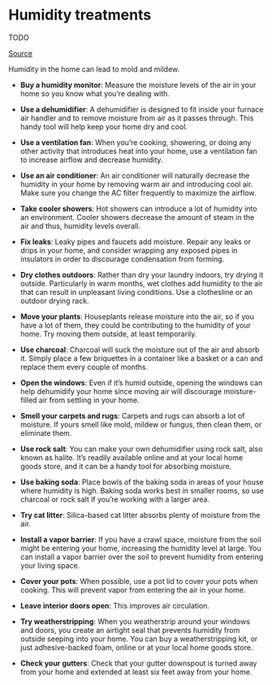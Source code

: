 # Humidity treatments

TODO

[Source](https://www.forbes.com/home-improvement/interior/lower-humidity-in-house/)

Humidity in the home can lead to mold and mildew.

* **Buy a humidity monitor**: Measure the moisture levels of the air in your home so you know what you’re dealing with.
  
* **Use a dehumidifier**: A dehumidifier is designed to fit inside your furnace air handler and to remove moisture from air as it passes through. This handy tool will help keep your home dry and cool.

* **Use a ventilation fan**: When you’re cooking, showering, or doing any other activity that introduces heat into your home, use a ventilation fan  to increase airflow and decrease humidity.
  
* **Use an air conditioner**: An air conditioner will naturally decrease the humidity in your home by removing warm air and introducing cool air. Make sure you change the AC filter frequently to maximize the airflow.

* **Take cooler showers**: Hot showers can introduce a lot of humidity into an environment. Cooler showers decrease the amount of steam in the air and thus, humidity levels overall.

* **Fix leaks**: Leaky pipes and faucets add moisture. Repair any leaks or drips in your home, and consider wrapping any exposed pipes in insulators in order to discourage condensation from forming.

* **Dry clothes outdoors**: Rather than dry your laundry indoors, try drying it outside. Particularly in warm months, wet clothes add humidity to the air that can result in unpleasant living conditions. Use a clothesline or an outdoor drying rack.

* **Move your plants**: Houseplants release moisture into the air, so if you have a lot of them, they could be contributing to the humidity of your home. Try moving them outside, at least temporarily.
  
* **Use charcoal**: Charcoal will suck the moisture out of the air and absorb it. Simply place a few briquettes in a container like a basket or a can and replace them every couple of months.

* **Open the windows**: Even if it’s humid outside, opening the windows can help dehumidify your home since moving air will discourage moisture-filled air from settling in your home. 
  
* **Smell your carpets and rugs**: Carpets and rugs can absorb a lot of moisture. If yours smell like mold, mildew or fungus, then clean them, or eliminate them.

* **Use rock salt**: You can make your own dehumidifier using rock salt, also known as halite. It’s readily available online and at your local home goods store, and it can be a handy tool for absorbing moisture.
  
* **Use baking soda**: Place bowls of the baking soda in areas of your house where humidity is high. Baking soda works best in smaller rooms, so use charcoal or rock salt if you’re working with a larger area.
  
* **Try cat litter**: Silica-based cat litter absorbs plenty of moisture from the air.
  
* **Install a vapor barrier**: If you have a crawl space, moisture from the soil might be entering your home, increasing the humidity level at large. You can install a vapor barrier over the soil to prevent humidity from entering your living space.
  
* **Cover your pots**: When possible, use a pot lid to cover your pots when cooking. This will prevent vapor from entering the air in your home.

* **Leave interior doors open**: This improves air circulation.

* **Try weatherstripping**: When you weatherstrip around your windows and doors, you create an airtight seal that prevents humidity from outside seeping into your home. You can buy a weatherstripping kit, or just adhesive-backed foam, online or at your local home goods store.

* **Check your gutters**: Check that your gutter downspout is turned away from your home and extended at least six feet away from your home.
